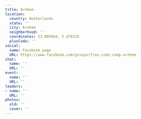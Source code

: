 ```yaml
---
title: Arnhem
location:
  country: Netherlands
  state: ''
  city: Arnhem
  neighborhood: ''
  coordinates: 52.005664, 5.876235
  plusCode: ''
social:
  name: Facebook page
  URL: https://www.facebook.com/groups/free.code.camp.arnhem
chat:
  name: ''
  URL: ''
event:
  name: ''
  URL: ''
leaders:
- name: ''
  URL: ''
photos:
  old: ''
  cover: ''
---
```

